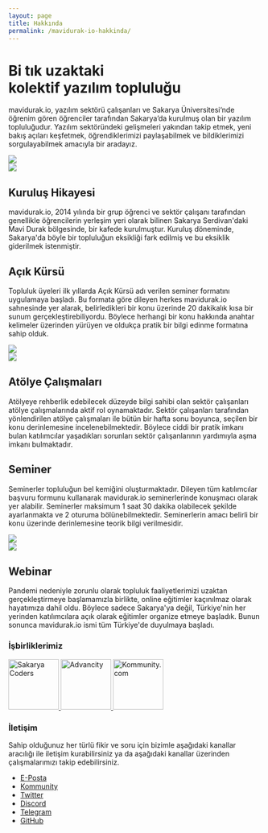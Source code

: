 ```yaml
---
layout: page
title: Hakkında
permalink: /mavidurak-io-hakkinda/
---
```


<div class="flex">
  <div class="w-3/5 py-4 pt-10 pb-10 pr-20">
    <h1 class="font-bold text-5xl mb-8 text-gray-800 leading-20">
      Bi tık uzaktaki <br />
      <span class="text-mavidurak-700">kolektif</span> yazılım topluluğu
    </h1>
    <p class="text-lg text-gray-600 font-medium leading-7">
      <span class="text-mavidurak-700 font-bold">mavidurak.io</span>,
      yazılım sektörü çalışanları ve Sakarya Üniversitesi‘nde öğrenim gören
      öğrenciler tarafından Sakarya’da kurulmuş olan bir yazılım
      topluluğudur. Yazılım sektöründeki gelişmeleri yakından takip etmek,
      yeni bakış açıları keşfetmek, öğrendiklerimizi paylaşabilmek ve
      bildiklerimizi sorgulayabilmek amacıyla bir aradayız.
    </p>
  </div>
  <div class="w-2/5">
    <img src="/images//hero1.png" />
  </div>
</div>

<section class="text-gray-600 body-font">
  <div class="py-24">
    <div class="flex items-center lg:w-4/5 mx-auto border-b pb-10 mb-10 border-gray-200 sm:flex-row flex-col">
      <img
        class="sm:w-32 sm:h-32 h-20 w-20 sm:mr-10 inline-flex items-center justify-center rounded-full bg-indigo-100 text-indigo-500 flex-shrink-0"
        src="/images/image-1.jpg">
      <div class="flex-grow sm:text-left text-center mt-6 sm:mt-0">
        <h2 class="text-gray-900 text-lg title-font font-medium mb-2">Kuruluş Hikayesi</h2>
        <p class="leading-relaxed text-base">
          <span class="text-mavidurak-700 font-bold">mavidurak.io</span>, 2014 yılında bir grup öğrenci ve sektör çalışanı tarafından genellikle
          öğrencilerin yerleşim yeri olarak bilinen Sakarya Serdivan'daki Mavi Durak bölgesinde, bir kafede kurulmuştur. Kuruluş döneminde, Sakarya'da
          böyle bir topluluğun eksikliği fark edilmiş ve bu eksiklik giderilmek istenmiştir.
        </p>
      </div>
    </div>
    <div class="flex items-center lg:w-4/5 mx-auto border-b pb-10 mb-10 border-gray-200 sm:flex-row flex-col">
      <div class="flex-grow sm:text-left text-center mt-6 sm:mt-0">
        <h2 class="text-gray-900 text-lg title-font font-medium mb-2">Açık Kürsü</h2>
        <p class="leading-relaxed text-base">
          Topluluk üyeleri ilk yıllarda <span class="italic">Açık Kürsü</span> adı verilen seminer formatını uygulamaya başladı. Bu formata göre dileyen herkes
          <span class="text-mavidurak-700 font-bold">mavidurak.io</span> sahnesinde yer alarak, belirledikleri bir konu üzerinde 20 dakikalık kısa bir sunum 
          gerçekleştirebiliyordu. Böylece herhangi bir konu hakkında anahtar kelimeler üzerinden yürüyen ve oldukça pratik bir bilgi edinme formatına sahip olduk.
        </p>
      </div>
      <img
        class="sm:w-32 sm:h-32 h-20 w-20 sm:mr-10 inline-flex items-center justify-center rounded-full bg-indigo-100 text-indigo-500 flex-shrink-0"
        src="/images/image-2.jpg">
    </div>
    <div class="flex items-center lg:w-4/5 mx-auto border-b pb-10 mb-10 border-gray-200 sm:flex-row flex-col">
      <img
        class="sm:w-32 sm:h-32 h-20 w-20 sm:mr-10 inline-flex items-center justify-center rounded-full bg-indigo-100 text-indigo-500 flex-shrink-0"
        src="/images/image-3.jpg">
      <div class="flex-grow sm:text-left text-center mt-6 sm:mt-0">
        <h2 class="text-gray-900 text-lg title-font font-medium mb-2">Atölye Çalışmaları</h2>
        <p class="leading-relaxed text-base">
          Atölyeye rehberlik edebilecek düzeyde bilgi sahibi olan sektör çalışanları atölye çalışmalarında aktif rol oynamaktadır. Sektör çalışanları tarafından
          yönlendirilen atölye çalışmaları ile bütün bir hafta sonu boyunca, seçilen bir konu derinlemesine incelenebilmektedir. Böylece ciddi bir pratik imkanı bulan katılımcılar yaşadıkları sorunları sektör çalışanlarının yardımıyla aşma imkanı bulmaktadır.
        </p>
      </div>
    </div>
    <div class="flex items-center lg:w-4/5 mx-auto border-b pb-10 mb-10 border-gray-200 sm:flex-row flex-col">
      <div class="flex-grow sm:text-left text-center mt-6 sm:mt-0">
        <h2 class="text-gray-900 text-lg title-font font-medium mb-2">Seminer</h2>
        <p class="leading-relaxed text-base">
          Seminerler topluluğun bel kemiğini oluşturmaktadır. Dileyen tüm katılımcılar başvuru formunu kullanarak <span class="text-mavidurak-700 font-bold">mavidurak.io</span> seminerlerinde konuşmacı olarak yer alabilir. Seminerler maksimum <span class="italic">1 saat 30 dakika</span> olabilecek şekilde ayarlanmakta ve 2 oturuma bölünebilmektedir. Seminerlerin amacı belirli bir konu üzerinde derinlemesine teorik bilgi verilmesidir.
        </p>
      </div>
      <img
        class="sm:w-32 sm:h-32 h-20 w-20 sm:mr-10 inline-flex items-center justify-center rounded-full bg-indigo-100 text-indigo-500 flex-shrink-0"
        src="/images/image-4.jpg">
    </div>
    <div class="flex items-center lg:w-4/5 mx-auto border-b pb-10 mb-10 border-gray-200 sm:flex-row flex-col">
      <img
        class="sm:w-32 sm:h-32 h-20 w-20 sm:mr-10 inline-flex items-center justify-center rounded-full bg-indigo-100 text-indigo-500 flex-shrink-0"
        src="/images/image-5.jpg">
      <div class="flex-grow sm:text-left text-center mt-6 sm:mt-0">
        <h2 class="text-gray-900 text-lg title-font font-medium mb-2">Webinar</h2>
        <p class="leading-relaxed text-base">
          Pandemi nedeniyle zorunlu olarak topluluk faaliyetlerimizi uzaktan gerçekleştirmeye başlamamızla birlikte, online eğitimler kaçınılmaz olarak hayatımıza dahil oldu. Böylece sadece Sakarya'ya değil, Türkiye'nin her yerinden katılımcılara açık olarak eğitimler organize etmeye başladık. Bunun sonunca <span class="text-mavidurak-700 font-bold">mavidurak.io</span> ismi tüm Türkiye'de duyulmaya başladı.
        </p>
      </div>
    </div>
  </div>
</section>

### İşbirliklerimiz

<div class="flex">
  <a class="mr-4" href="https://www.meetup.com/Sakarya-Coders/" target="_blank" alt="Sakarya Coders">
    <img class="h-20" src="/images/logos/sakarya-coders.jpg" title="Sakarya Coders" height="100" />
  </a>

  <a class="mr-4" href="https://advancity.com.tr/" target="_blank" alt="Advancity">
    <img class="h-20" src="/images/logos/advancity.jpg" title="Advancity" height="100" />
  </a>

  <a class="mr-4" href="https://kommunity.com/" target="_blank" alt="Kommunity.com">
    <img class="h-20" src="https://media-exp1.licdn.com/dms/image/C560BAQHzJL-1O_p3ZQ/company-logo_200_200/0?e=2159024400&v=beta&t=S5eecgVW-ecYLI29gDOP3ewSpvVkwulhHyuIDl-sS1I" title="Kommunity.com" height="100" />
  </a>
</div>

### İletişim

Sahip olduğunuz her türlü fikir ve soru için bizimle aşağıdaki kanallar aracılığı ile iletişim kurabilirsiniz ya da aşağıdaki kanallar üzerinden çalışmalarımızı takip edebilirsiniz.

- [E-Posta](mailto:mavidurak.io@gmail.com)
- [Kommunity](https://kommunity.com/mavidurakio)
- [Twitter](https://twitter.com/mavidurakio)
- [Discord](https://discord.gg/7zaXka9)
- [Telegram](https://t.me/mavidurakio)
- [GitHub](https://github.com/mavidurak)
